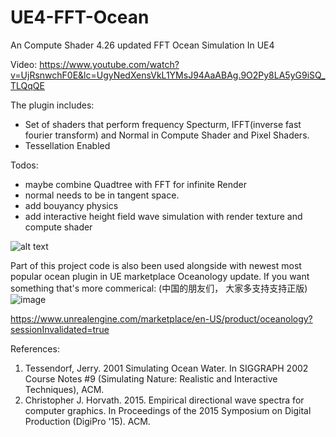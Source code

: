 # UE4-FFT-Ocean
An Compute Shader 4.26 updated FFT Ocean Simulation In UE4

Video:
https://www.youtube.com/watch?v=UjRsnwchF0E&lc=UgyNedXensVkL1YMsJ94AaABAg.9O2Py8LA5yG9iSQ_TLQqQE

The plugin includes:
- Set of shaders that perform frequency Specturm, IFFT(inverse fast fourier transform) and Normal in Compute Shader and Pixel Shaders.
- Tessellation Enabled

Todos:
- maybe combine Quadtree with FFT for infinite Render
- normal needs to be in tangent space.
- add bouyancy physics
- add interactive height field wave simulation with render texture and compute shader

![alt text](https://github.com/tigershan1130/UE4_FFT_Ocean/blob/main/HighresScreenshot00000.png)

Part of this project code is also been used alongside with newest most popular ocean plugin in UE marketplace
Oceanology update. If you want something that's more commerical:
(中国的朋友们， 大家多支持支持正版)
![image](https://user-images.githubusercontent.com/39791762/202949884-3b0d3246-2f3f-4cca-8eb2-95e80f1002b0.png)


https://www.unrealengine.com/marketplace/en-US/product/oceanology?sessionInvalidated=true

References:
1. Tessendorf, Jerry. 2001 Simulating Ocean Water. In SIGGRAPH 2002 Course Notes #9 (Simulating Nature: Realistic and Interactive Techniques), ACM.
2. Christopher J. Horvath. 2015. Empirical directional wave spectra for computer graphics. In Proceedings of the 2015 Symposium on Digital Production (DigiPro '15). ACM.
